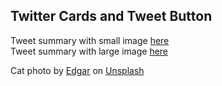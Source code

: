 ## Twitter Cards and Tweet Button

Tweet summary with small image <a href="https://claraj.github.io/tweet_button/tweet_small_image.html">here</a>  
Tweet summary with large image <a href="https://claraj.github.io/tweet_button/tweet_large_image.html">here</a>  

<span>Cat photo by <a href="https://unsplash.com/@e_d_g_a_r?utm_source=unsplash&amp;utm_medium=referral&amp;utm_content=creditCopyText">Edgar</a> on <a href="https://unsplash.com/s/photos/cat?utm_source=unsplash&amp;utm_medium=referral&amp;utm_content=creditCopyText">Unsplash</a></span>